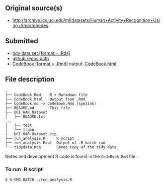 

## Original source(s)

- http://archive.ics.uci.edu/ml/datasets/Human+Activity+Recognition+Using+Smartphones

## Submitted


- [tidy data set [format = .Rda]](https://github.com/dpcrook/SR_Foundations_DS_Fall_2015/blob/master/part4_data_wrangling/project/tidydata.Rda?raw=true)
- [github repos path](https://github.com/dpcrook/SR_Foundations_DS_Fall_2015/tree/master/part4_data_wrangling/project)
- [CodeBook [format = .Rmd]](https://github.com/dpcrook/SR_Foundations_DS_Fall_2015/blob/master/part4_data_wrangling/project/CodeBook.Rmd)  output: [CodeBook.html](http://github.crookster.org/SR_Foundations_DS_Fall_2015/part4_data_wrangling/project/CodeBook.html) 


## File description

``` {text}
.
├── CodeBook.Rmd    R + Markdown file 
├── CodeBook.html   Output from .Rmd
├── CodeBook.md -> CodeBook.Rmd (symlink)
├── README.md       This file
├── UCI_HAR_Dataset
│   ├── README.txt
...
│   ├── test
│   └── train
├── UCI_HAR_Dataset.zip
├── run_analysis.R     R script
├── run_analysis.Rout  Output of .R batch run
└── tidydata.Rda       Saved copy of the tidy data
```


Notes and development R code is found in the `CodeBook.Rmd` file.

### To run .R script

``` {bash}
$ R CMD BATCH ./run_analysis.R
```


